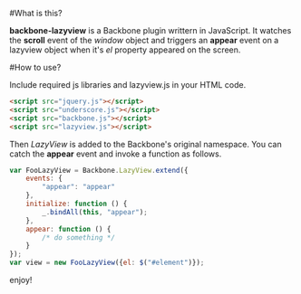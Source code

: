 #What is this?

**backbone-lazyview** is a Backbone plugin writtern in JavaScript.
It watches the **scroll** event of the *window* object and triggers an **appear** event on a lazyview object when it's *el* property appeared on the screen.

#How to use?

Include required js libraries and lazyview.js in your HTML code.

```html
<script src="jquery.js"></script>
<script src="underscore.js"></script>
<script src="backbone.js"></script>
<script src="lazyview.js"></script>
```

Then *LazyView* is added to the Backbone's original namespace.
You can catch the **appear** event and invoke a function as follows.

```js
var FooLazyView = Backbone.LazyView.extend({
    events: {
        "appear": "appear"
    },
    initialize: function () {
        _.bindAll(this, "appear");
    },
    appear: function () {
        /* do something */
    }
});
var view = new FooLazyView({el: $("#element")});
```

enjoy!
